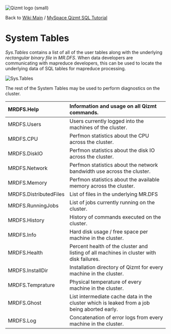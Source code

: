 <a href='Hidden comment: Image:'></a><img src='http://qizmt.googlecode.com/svn/wiki/images/Qizmt_logo_small.png' alt='Qizmt logo (small)' />

Back to <a href='Hidden comment: Link:'></a>[Wiki Main](Main.md) / [MySpace Qizmt SQL Tutorial](MySpaceQizmtSQLQuickStartGuide.md)


# System Tables #

_Sys.Tables_ contains a list of all of the user tables along with the underlying _rectangular binary file_ in _MR.DFS_. When data developers are communicating with mapreduce developers, this can be used to locate the underlying data of SQL tables for mapreduce processing.


<a href='Hidden comment: Image:'></a><img src='http://qizmt.googlecode.com/svn/wiki/images/QSQL_SysTables.png' alt='Sys.Tables' />


The rest of the System Tables may be used to perform diagnostics on the cluster.

| MRDFS.Help | Information and usage on all Qizmt commands. |
|:-----------|:---------------------------------------------|
| MRDFS.Users | Users currently logged into the machines of the cluster. |
| MRDFS.CPU  | Perfmon statistics about the CPU across the cluster. |
| MRDFS.DiskIO | Perfmon statistics about the disk IO across the cluster. |
| MRDFS.Network | Perfmon statistics about the network bandwidth use across the cluster. |
| MRDFS.Memory | Perfmon statistics about the available memory across the cluster. |
| MRDFS.DistributedFiles | List of files in the underlying MR.DFS       |
| MRDFS.RunningJobs | List of jobs currently running on the cluster. |
| MRDFS.History | History of commands executed on the cluster. |
| MRDFS.Info | Hard disk usage / free space per machine in the cluster. |
| MRDFS.Health | Percent health of the cluster and listing of all machines in cluster with disk failures. |
| MRDFS.InstallDir | Installation directory of Qizmt for every machine in the cluster. |
| MRDFS.Temprature | Physical temperature of every machine in the cluster. |
| MRDFS.Ghost | List intermediate cache data in the cluster which is leaked from a job being aborted early. |
| MRDFS.Log  | Concatenation of error logs from every machine in the cluster. |